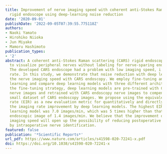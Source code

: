 ```yaml
---
title: Improvement of nerve imaging speed with coherent anti-Stokes Raman scattering
  rigid endoscope using deep-learning noise reduction
date: '2020-09-01'
publishDate: '2022-09-05T07:39:55.775118Z'
authors:
- Naoki Yamato
- Hirohiko Niioka
- Jun Miyake
- Mamoru Hashimoto
publication_types:
- '2'
abstract: A coherent anti-Stokes Raman scattering (CARS) rigid endoscope was developed
  to visualize peripheral nerves without labeling for nerve-sparing endoscopic surgery.
  The developed CARS endoscope had a problem with low imaging speed, i.e. low imaging
  rate. In this study, we demonstrate that noise reduction with deep learning boosts
  the nerve imaging speed with CARS endoscopy. We employ fine-tuning and ensemble
  learning and compare deep learning models with three different architectures. In
  the fine-tuning strategy, deep learning models are pre-trained with CARS microscopy
  nerve images and retrained with CARS endoscopy nerve images to compensate for the
  small dataset of CARS endoscopy images. We propose using the equivalent imaging
  rate (EIR) as a new evaluation metric for quantitatively and directly assessing
  the imaging rate improvement by deep learning models. The highest EIR of the deep
  learning model was 7.0 images/min, which was 5 times higher than that of the raw
  endoscopic image of 1.4 images/min. We believe that the improvement of the nerve
  imaging speed will open up the possibility of reducing postoperative dysfunction
  by intraoperative nerve identification.
featured: false
publication: '*Scientific Reports*'
url_pdf: https://www.nature.com/articles/s41598-020-72241-x.pdf
doi: https://doi.org/10.1038/s41598-020-72241-x
---
```



